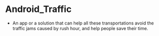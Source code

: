# Android_Traffic

-	An app or a solution that can help all these transportations avoid the traffic jams caused by rush hour, and help people save their time.
